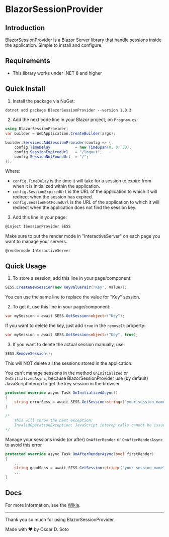 # BlazorSessionProvider

## Introduction
BlazorSessionProvider is a Blazor Server library that handle sessions inside the application. Simple to install and configure.

## Requirements
- This library works under .NET 8 and higher

## Quick Install
1. Install the package via NuGet:
  ```console
  dotnet add package BlazorSessionProvider --version 1.0.3
  ```

2. Add the next code line in your Blazor project, on `Program.cs`:
  ```csharp
  using BlazorSessionProvider;
  var builder = WebApplication.CreateBuilder(args);
  ...
  builder.Services.AddSessionProvider(config => {
      config.TimeDelay           = new TimeSpan(0, 0, 30);
      config.SessionExpiredUrl   = "/logout";
      config.SessionNotFoundUrl  = "/";
  });
  ```
  Where:
  - `config.TimeDelay` is the time it will take for a session to expire from when it is initialized within the application.
  - `config.SessionExpiredUrl` is the URL of the application to which it will redirect when the session has expired.
  - `config.SessionNotFoundUrl` is the URL of the application to which it will redirect when the application does not find the session key.

3. Add this line in your page:
  ```csharp
  @inject ISessionProvider SESS
  ```

Make sure to put the render mode in "InteractiveServer" on each page you want to manage your servers.
```csharp
@rendermode InteractiveServer
```

## Quick Usage

1. To store a session, add this line in your page/component:
  ```csharp
  SESS.CreateNewSession(new KeyValuePair("Key", Value));
  ```
  You can use the same line to replace the value for "Key" session.

2. To get it, use this line in your page/component:
  ```csharp
  var mySession = await SESS.GetSession<object>("Key");
  ```
  If you want to delete the key, just add `true` in the `removeIt` property:
  ```csharp
  var mySession = await SESS.GetSession<object>("Key", true);
  ```

3. If you want to delete the actual session manually, use:
  ```csharp
  SESS.RemoveSession();
  ```
  This will NOT delete all the sessions stored in the application.

You can't manage sessions in the method `OnInitialized` or `OnInitializedAsync`, because BlazorSessionProvider use (by default) JavaScriptInterop to get the key session in the browser.

```csharp
protected override async Task OnInitializedAsync()
{
	string errorSess = await SESS.GetSession<string>("your_session_name");
}

/*
	This will throw the next exception:
	InvalidOperationException: JavaScript interop calls cannot be issued at this time...
*/
```

Manage your sessions inside (or after) `OnAfterRender` or `OnAfterRenderAsync` to avoid this error

```csharp
protected override async Task OnAfterRenderAsync(bool firstRender)
{
	...
	string goodSess = await SESS.GetSession<string>("your_session_name");
	...
}
```
## Docs
For more information, see the [Wikia](https://github.com/oscardsoto/BlazorSessionProvider/wiki).
***
Thank you so much for using BlazorSessionProvider.

Made with ❤️ by Oscar D. Soto